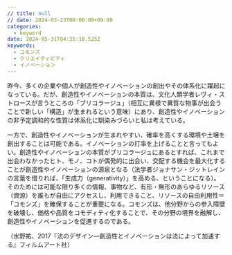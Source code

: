 ```yaml
---
// title: null
// date: 2024-03-23T00:00:00+09:00
categories:
  - keyword
date: 2024-05-31T04:25:10.525Z
keywords:
  - コモンズ
  - クリエイティビティ
  - イノベーション
---
```

昨今、多くの企業や個人が創造性やイノベーションの創出やその体系化に躍起になっている。だが、創造性やイノベーションの本質は、文化人類学者レヴィ・ストロースが言うところの「ブリコラージュ」（相互に異様で異質な物事が出会うことで新しい「構造」が生まれるという意味）にあり、創造性やイノベーションの非予定調和的な性質は体系化に馴染みづらいと私は考えている。

一方で、創造性やイノベーションが生まれやすい、確率を高くする環境や土壌を創出することは可能である。イノベーションの打率を上げることと言ってもよい。創造性やイノベーションの本質がブリコラージュにあるとすれば、これまで出会わなかったヒト、モノ、コトが偶発的に出会い、交配する機会を最大化することが創造性やイノベーションの源泉となる（法学者ジョナサン・ジットレインの言葉を借りれば、「生成力（generativity）」を高める、ということになる）。そのためには可能な限り多くの情報、事物など、有形・無形のあらゆるリソース（資源）を誰もが自由にアクセスし、利用できること、リソースの自由利用性＝「コモンズ」を確保することが重要になる。コモンズは、他分野からの参入障壁を破壊し、価格や品質をコモディティ化することで、その分野の境界を融解し、創造性やイノベーションを促進するのである。

（水野祐、2017『法のデザイン—創造性とイノベーションは法によって加速する』フィルムアート社）